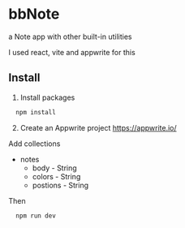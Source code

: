 # bbNote

a Note app with other built-in utilities

I used react, vite and appwrite for this


## Install

1. Install packages

```bash
  npm install
```

2. Create an Appwrite project https://appwrite.io/


Add collections
- notes
    - body - String
    - colors - String
    - postions - String


Then

```bash
  npm run dev
```

